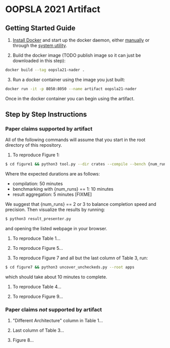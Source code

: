 # OOPSLA 2021 Artifact

## Getting Started Guide

1. [Install Docker](https://docs.docker.com/engine/install/) and start up the 
docker daemon, either 
[manually](https://docs.docker.com/config/daemon/#start-the-daemon-manually)
or through the 
[system utility](https://docs.docker.com/config/daemon/#start-the-daemon-using-operating-system-utilities).

2. Build the docker image (TODO publish image so it can just be downloaded in this step): 

```sh
docker build --tag oopsla21-nader .
```

3. Run a docker container using the image you just built: 

```sh
docker run -it -p 8050:8050 --name artifact oopsla21-nader
```

Once in the docker container you can begin using the artifact.

## Step by Step Instructions

### Paper claims supported by artifact

All of the following commands will assume that you start in the root directory
of this repository. 

1. To reproduce Figure 1: 

```sh
$ cd figure1 && python3 tool.py --dir crates --compile --bench {num_runs} --local
```

Where the expected durations are as follows: 
   * compilation: 50 minutes
   * benchmarking with {num_runs} == 1: 10 minutes
   * result aggregation: 5 minutes [FIXME]

We suggest that {num_runs} == 2 or 3 to balance completion speed and precision. 
Then visualize the results by running: 

```sh
$ python3 result_presenter.py
```

and opening the listed webpage in your browser.

1. To reproduce Table 1... 

1. To reproduce Figure 5...

1. To reproduce Figure 7 and all but the last column of Table 3, run: 

```sh
$ cd figure7 && python3 uncover_uncheckeds.py --root apps
```

which should take about 10 minutes to complete. 

1. To reproduce Table 4... 

1. To reproduce Figure 9...

### Paper claims _not_ supported by artifact

1. "Different Architecture" column in Table 1...

1. Last column of Table 3...

1. Figure 8...
